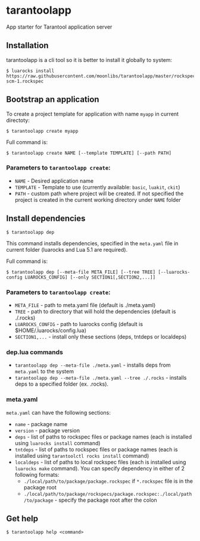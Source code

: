 # tarantoolapp
App starter for Tarantool application server


## Installation

tarantoolapp is a cli tool so it is better to install it globally to system:

```
$ luarocks install https://raw.githubusercontent.com/moonlibs/tarantoolapp/master/rockspecs/tarantoolapp-scm-1.rockspec
```

## Bootstrap an application

To create a project template for application with name `myapp` in current directoty:

```
$ tarantoolapp create myapp
```

Full command is:

```
$ tarantoolapp create NAME [--template TEMPLATE] [--path PATH]
```

### Parameters to `tarantoolapp create`:

* `NAME` - Desired application name
* `TEMPLATE` - Template to use (currently available: `basic`, `luakit`, `ckit`)
* `PATH` - custom path where project will be created. If not specified the project is created in the current working directory under `NAME` folder

## Install dependencies

```
$ tarantoolapp dep
```

This command installs dependencies, specified in the `meta.yaml` file in current folder (luarocks and Lua 5.1 are required).

Full command is:

```
$ tarantoolapp dep [--meta-file META_FILE] [--tree TREE] [--luarocks-config LUAROCKS_CONFIG] [--only SECTION1[,SECTION2,...]]
```

### Parameters to `tarantoolapp create`:

* `META_FILE` - path to meta.yaml file (default is ./meta.yaml)
* `TREE` - path to directory that will hold the dependencies (default is ./.rocks)
* `LUAROCKS_CONFIG` - path to luarocks config (default is $HOME/.luarocks/config.lua)
* `SECTION1,...` - install only these sections (deps, tntdeps or localdeps)

### dep.lua commands
* `tarantoolapp dep --meta-file ./meta.yaml` - installs deps from `meta.yaml` to the system
* `tarantoolapp dep --meta-file ./meta.yaml --tree ./.rocks` - installs deps to a specified folder (ex. .rocks).


### meta.yaml
`meta.yaml` can have the following sections:
* `name` - package name
* `version` - package version
* `deps` - list of paths to rockspec files or package names (each is installed using `luarocks install` command)
* `tntdeps` - list of paths to rockspec files or package names (each is installed using `tarantoolctl rocks install` command)
* `localdeps` - list of paths to local rockspec files (each is installed using `luarocks make` command). You can specify dependency in either of 2 following formats:
    - `./local/path/to/package/package.rockspec` if `*.rockspec` file is in the package root
    - `./local/path/to/package/rockspecs/package.rockspec:./local/path/to/package` - specify the package root after the colon

## Get help

```
$ tarantoolapp help <command>
```